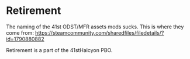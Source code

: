# Retirement

The naming of the 41st ODST/MFR assets mods sucks. This is where they come from: https://steamcommunity.com/sharedfiles/filedetails/?id=1790880882

Retirement is a part of the 41stHalcyon PBO.
